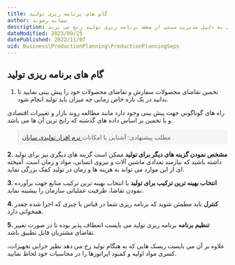 ```yaml
---
title: گام های برنامه ریزی تولید
author: سمانه رشوند  
description: برنامه ریزی تولید نقش بسزایی در برآورد تقاضای مشتریان، تهیه و تدارک مواد اولیه، کاهش هزینه های جاری و ثابت واحدهای تولیدی دارد. اما اکثر واحدهای تولیدی به دلیل مدیریت سنتی از ضعف برنامه ریزی تولید رنج می برند.
dateModified: 2023/09/25
datePublished: 2022/11/07
uid: Business\ProductionPlanning\ProductionPlanningSeps
---
```

## گام های برنامه ریزی تولید

1.	تخمین تقاضای محصولات
سفارش و تقاضای محصولات خود را پیش بینی نمایید تا بدانید در یک بازه خاص زمانی چه میزان باید تولید انجام شود. 

راه های گوناگونی جهت پیش بینی وجود دارد مانند مطالعه روند بازار و تغییرات اقتصادی و یا تخمین بر اساس داده های گذشته که رایج ترین آن ها می باشد.

<blockquote style="background-color:#f5f5f5; padding:0.5rem">
مطلب پیشنهادی: آشنایی با امکانات<a href="https://www.hooshkar.com/Software/Sayan/Package/Industrial" target="_blank"> نرم افزار تولیدی سایان
</a></blockquote>

**2. مشخص نمودن گزینه های دیگر برای تولید**
ممکن است گزینه های دیگری نیز برای تولید داشته باشید که نیازمند تعدادی ماشین آلات و نیروی انسانی، مواد و زمان است. آمیخته ای از این موارد می تواند به هزینه ها و زمان در تولید کمک بزرگی نماید.

**3. انتخاب بهینه ترین ترکیب برای تولید**
با انتخاب بهینه ترین ترکیب منابع جهت برآورده نمودن تقاضا، ظرفیت عملیاتی سازمان را بیشینه نماید.

**4. کنترل**
باید مطمئن شوید که برنامه ریزی شما در قیاس با چیزی که اجرا شده چقدر همخوانی دارد.

**5. تنظیم برنامه**
برنامه ریزی تولید می بایست انعطاف پذیر بوده تا در صورت تغییر تقاضای مشتریان قابل تطبیق باشد.

علاوه بر آن می بایست ریسک هایی که به هنگام تولید رخ می دهد نظیر خرابی تجهیزات، کسری مواد اولیه و کمبود اپراتورها را در محاسبات خود لحاظ نمایید.
